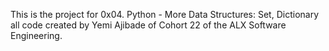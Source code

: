 This is the project for 0x04. Python - More Data Structures: Set, Dictionary
all code created by Yemi Ajibade of Cohort 22 of the ALX Software Engineering.
